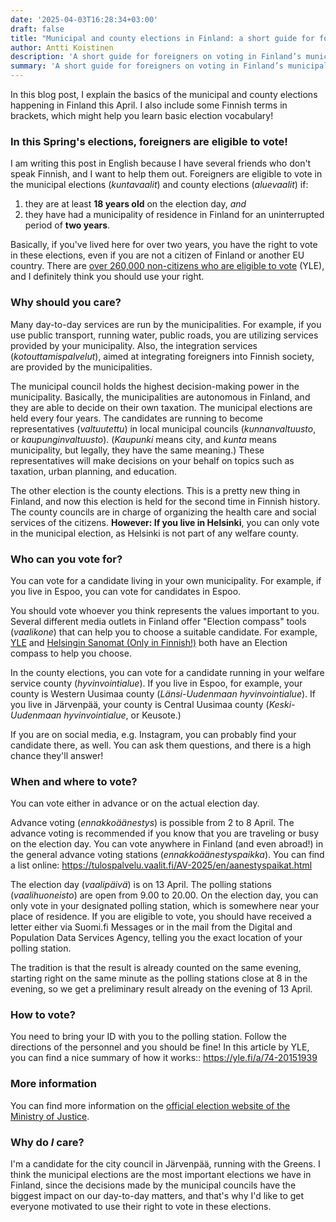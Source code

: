 ```yaml
---
date: '2025-04-03T16:28:34+03:00'
draft: false
title: "Municipal and county elections in Finland: a short guide for foreigners"
author: Antti Koistinen
description: 'A short guide for foreigners on voting in Finland’s municipal and county elections in April 2025. Find out who is eligible, how and where to vote, and why your vote matters.'
summary: 'A short guide for foreigners on voting in Finland’s municipal and county elections in April 2025. Find out who is eligible, how and where to vote, and why your vote matters.'
---
```

In this blog post, I explain the basics of the municipal and county elections happening in Finland this April. I also include some Finnish terms in brackets, which might help you learn basic election vocabulary!

### In this Spring's elections, foreigners are eligible to vote!

I am writing this post in English because I have several friends who don't speak Finnish, and I want to help them out. Foreigners are eligible to vote in the municipal elections (*kuntavaalit*) and county elections (*aluevaalit*) if:
1. they are at least **18 years old** on the election day, *and* 
2. they have had a municipality of residence in Finland for an uninterrupted period of **two years**. 

Basically, if you've lived here for over two years, you have the right to vote in these elections, even if you are not a citizen of Finland or another EU country. There are [over 260,000 non-citizens who are eligible to vote](https://yle.fi/a/74-20153097) (YLE), and I definitely think you should use your right.

### Why should you care?

Many day-to-day services are run by the municipalities. For example, if you use public transport, running water, public roads, you are utilizing services provided by your municipality. Also, the integration services (*kotouttamispalvelut*), aimed at integrating foreigners into Finnish society, are provided by the municipalities.

The municipal council holds the highest decision-making power in the municipality. Basically, the municipalities are autonomous in Finland, and they are able to decide on their own taxation. The municipal elections are held every four years. The candidates are running to become representatives (*valtuutettu*) in local municipal councils (*kunnanvaltuusto*, or *kaupunginvaltuusto*). (*Kaupunki* means city, and *kunta* means municipality, but legally, they have the same meaning.) These representatives will make decisions on your behalf on topics such as taxation, urban planning, and education.

The other election is the county elections. This is a pretty new thing in Finland, and now this election is held for the second time in Finnish history. The county councils are in charge of organizing the health care and social services of the citizens. **However: If you live in Helsinki**, you can only vote in the municipal election, as Helsinki is not part of any welfare county.

### Who can you vote for?

You can vote for a candidate living in your own municipality. For example, if you live in Espoo, you can vote for candidates in Espoo.

You should vote whoever you think represents the values important to you. Several different media outlets in Finland offer "Election compass" tools (*vaalikone*) that can help you to choose a suitable candidate. For example, [YLE](https://vaalit.yle.fi/vaalikone/alue-ja-kuntavaalit2025?&language=en) and [Helsingin Sanomat (Only in Finnish!)](https://www.hs.fi/politiikka/art-2000011075959.html) both have an Election compass to help you choose.

In the county elections, you can vote for a candidate running in your welfare service county (*hyvinvointialue*). If you live in Espoo, for example, your county is Western Uusimaa county (*Länsi-Uudenmaan hyvinvointialue*). If you live in Järvenpää, your county is Central Uusimaa county (*Keski-Uudenmaan hyvinvointialue*, or Keusote.)

If you are on social media, e.g. Instagram, you can probably find your candidate there, as well. You can ask them questions, and there is a high chance they'll answer!

### When and where to vote?

You can vote either in advance or on the actual election day.

Advance voting (*ennakkoäänestys*) is possible from 2 to 8 April. The advance voting is recommended if you know that you are traveling or busy on the election day. You can vote anywhere in Finland (and even  abroad!) in the general advance voting stations (*ennakkoäänestyspaikka*). You can find a list online: https://tulospalvelu.vaalit.fi/AV-2025/en/aanestyspaikat.html

The election day (*vaalipäivä*) is on 13 April. The polling stations (*vaalihuoneisto*) are open from 9.00 to 20.00. On the election day, you can only vote in your designated polling station, which is somewhere near your place of residence. If you are eligible to vote, you should have received a letter either via Suomi.fi Messages or in the mail from the Digital and Population Data Services Agency, telling you the exact location of your polling station.

The tradition is that the result is already counted on the same evening, starting right on the same minute as the polling stations close at 8 in the evening, so we get a preliminary result already on the evening of 13 April.

### How to vote?

You need to bring your ID with you to the polling station. Follow the directions of the personnel and you should be fine! In this article by YLE, you can find a nice summary of how it works:: https://yle.fi/a/74-20151939 

### More information

You can find more information on the [official election website of the Ministry of Justice](https://vaalit.fi/en/examples-of-voting).

### Why do *I* care?

I'm a candidate for the city council in Järvenpää, running with the Greens. I think the municipal elections are the most important elections we have in Finland, since the decisions made by the municipal councils have the biggest impact on our day-to-day matters, and that's why I'd like to get everyone motivated to use their right to vote in these elections.